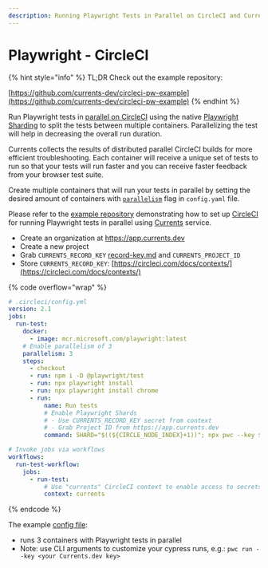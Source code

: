 ```yaml
---
description: Running Playwright Tests in Parallel on CircleCI and Currents
---
```


# Playwright - CircleCI

{% hint style="info" %}
TL;DR Check out the example repository:

[https://github.com/currents-dev/circleci-pw-example](https://github.com/currents-dev/circleci-pw-example)
{% endhint %}

Run Playwright tests in [parallel on CircleCI](https://circleci.com/docs/2.0/parallelism-faster-jobs/) using the native [Playwright Sharding](https://playwright.dev/docs/test-sharding) to split the tests between multiple containers. Parallelizing the test will help in decreasing the overall run duration.&#x20;

Currents collects the results of distributed parallel CircleCI builds for more efficient troubleshooting. Each container will receive a unique set of tests to run so that your tests will run faster and you can receive faster feedback from your browser test suite.

Create multiple containers that will run your tests in parallel by setting the desired amount of containers with [`parallelism`](https://circleci.com/docs/2.0/configuration-reference/#parallelism) flag in  `config.yaml` file.

Please refer to the [example repository](https://github.com/currents-dev/circleci-pw-example) demonstrating how to set up [CircleCI](https://circleci.com) for running Playwright tests in parallel using [Currents](https://currents.dev) service.

* Create an organization at https://app.currents.dev
* Create a new project
* Grab `CURRENTS_RECORD_KEY` [record-key.md](../../../guides/record-key.md "mention") and `CURRENTS_PROJECT_ID` &#x20;
* Store `CURRENTS_RECORD_KEY`: [https://circleci.com/docs/contexts/](https://circleci.com/docs/contexts/)

{% code overflow="wrap" %}
```yaml
# .circleci/config.yml
version: 2.1
jobs:
  run-test:
    docker:
      - image: mcr.microsoft.com/playwright:latest
    # Enable parallelism of 3
    parallelism: 3
    steps:
      - checkout
      - run: npm i -D @playwright/test
      - run: npx playwright install
      - run: npx playwright install chrome
      - run:
          name: Run tests
          # Enable Playwright Shards
          # - Use CURRENTS_RECORD_KEY secret from context
          # - Grab Project ID from https://app.currents.dev
          command: SHARD="$((${CIRCLE_NODE_INDEX}+1))"; npx pwc --key $CURRENTS_RECORD_KEY --project-id bnsqNa --shard=${SHARD}/${CIRCLE_NODE_TOTAL}

# Invoke jobs via workflows
workflows:
  run-test-workflow:
    jobs:
      - run-test:
          # Use "currents" CircleCI context to enable access to secrets
          context: currents
```
{% endcode %}

The example [config file](https://github.com/currents-dev/circleci-pw-example/blob/main/.circleci/config.yml):

* runs 3 containers with Playwright tests in parallel
* Note: use CLI arguments to customize your cypress runs, e.g.: `pwc run --key <your Currents.dev key>`
